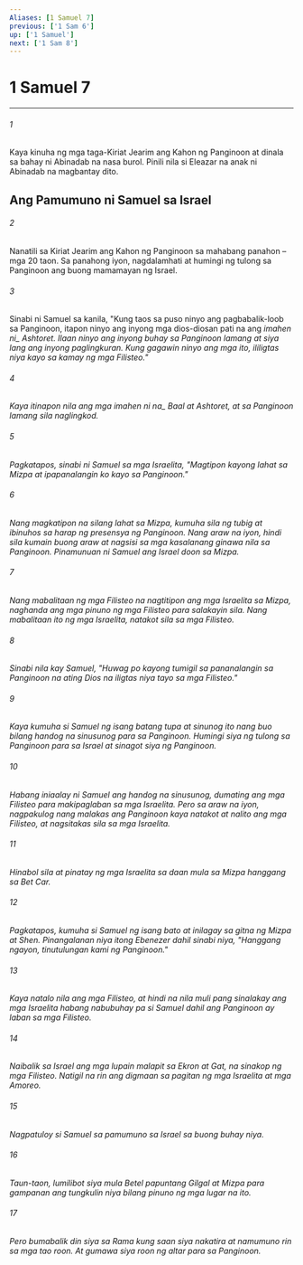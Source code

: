 ```yaml
---
Aliases: [1 Samuel 7]
previous: ['1 Sam 6']
up: ['1 Samuel']
next: ['1 Sam 8']
---
```

# 1 Samuel 7

***






















###### 1 










Kaya kinuha ng mga taga-Kiriat Jearim ang Kahon ng Panginoon at dinala sa bahay ni Abinadab na nasa burol. Pinili nila si Eleazar na anak ni Abinadab na magbantay dito.

## Ang Pamumuno ni Samuel sa Israel 





















###### 2 










Nanatili sa Kiriat Jearim ang Kahon ng Panginoon sa mahabang panahon – mga 20 taon. Sa panahong iyon, nagdalamhati at humingi ng tulong sa Panginoon ang buong mamamayan ng Israel. 





















###### 3 










Sinabi ni Samuel sa kanila, "Kung taos sa puso ninyo ang pagbabalik-loob sa Panginoon, itapon ninyo ang inyong mga dios-diosan pati na ang <i class="trans-change">imahen ni_ Ashtoret. Ilaan ninyo ang inyong buhay sa Panginoon lamang at siya lang ang inyong paglingkuran. Kung gagawin ninyo ang mga ito, ililigtas niya kayo sa kamay ng mga Filisteo." 





















###### 4 










Kaya itinapon nila ang mga <i class="trans-change">imahen ni na_ Baal at Ashtoret, at sa Panginoon lamang sila naglingkod. 





















###### 5 










Pagkatapos, sinabi ni Samuel sa mga Israelita, "Magtipon kayong lahat sa Mizpa at ipapanalangin ko kayo sa Panginoon." 





















###### 6 










Nang magkatipon na silang lahat sa Mizpa, kumuha sila ng tubig at ibinuhos sa harap ng presensya ng Panginoon. Nang araw na iyon, hindi sila kumain buong araw at nagsisi sa mga kasalanang ginawa nila sa Panginoon. Pinamunuan ni Samuel ang Israel doon sa Mizpa. 





















###### 7 










Nang mabalitaan ng mga Filisteo na nagtitipon ang mga Israelita sa Mizpa, naghanda ang mga pinuno ng mga Filisteo para salakayin sila. Nang mabalitaan ito ng mga Israelita, natakot sila sa mga Filisteo. 





















###### 8 










Sinabi nila kay Samuel, "Huwag po kayong tumigil sa pananalangin sa Panginoon na ating Dios na iligtas niya tayo sa mga Filisteo." 





















###### 9 










Kaya kumuha si Samuel ng isang batang tupa at sinunog ito nang buo bilang handog na sinusunog para sa Panginoon. Humingi siya ng tulong sa Panginoon para sa Israel at sinagot siya ng Panginoon. 





















###### 10 










Habang iniaalay ni Samuel ang handog na sinusunog, dumating ang mga Filisteo para makipaglaban sa mga Israelita. Pero sa araw na iyon, nagpakulog nang malakas ang Panginoon kaya natakot at nalito ang mga Filisteo, at nagsitakas sila sa mga Israelita. 





















###### 11 










Hinabol sila at pinatay ng mga Israelita sa daan mula sa Mizpa hanggang sa Bet Car. 





















###### 12 










Pagkatapos, kumuha si Samuel ng isang bato at inilagay sa gitna ng Mizpa at Shen. Pinangalanan niya itong Ebenezer dahil sinabi niya, "Hanggang ngayon, tinutulungan kami ng Panginoon." 





















###### 13 










Kaya natalo nila ang mga Filisteo, at hindi na nila muli pang sinalakay ang mga Israelita habang nabubuhay pa si Samuel dahil ang Panginoon ay laban sa mga Filisteo. 





















###### 14 










Naibalik sa Israel ang mga lupain malapit sa Ekron at Gat, na sinakop ng mga Filisteo. Natigil na rin ang digmaan sa pagitan ng mga Israelita at mga Amoreo. 





















###### 15 










Nagpatuloy si Samuel sa pamumuno sa Israel sa buong buhay niya. 





















###### 16 










Taun-taon, lumilibot siya mula Betel papuntang Gilgal at Mizpa para gampanan ang tungkulin niya bilang pinuno ng mga lugar na ito. 





















###### 17 










Pero bumabalik din siya sa Rama kung saan siya nakatira at namumuno rin sa mga tao roon. At gumawa siya roon ng altar para sa Panginoon.
